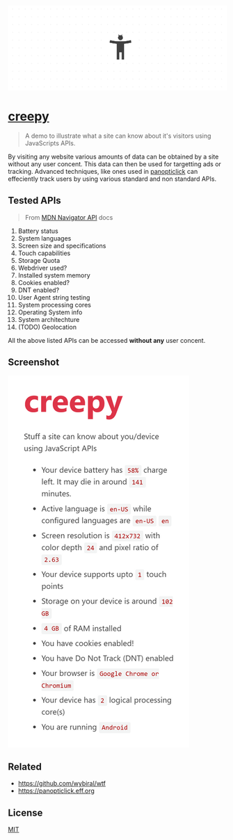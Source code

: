 ![banner image](creepy.png)

# [creepy](https://creepy.now.sh)

> A demo to illustrate what a site can know about it's visitors using JavaScripts APIs.

By visiting any website various amounts of data can be obtained by a site without any
user concent. This data can then be used for targetting ads or tracking. Advanced
techniques, like ones used in [panopticlick](https://panopticlick.eff.org) can
effeciently track users by using various standard and non standard APIs.


## Tested APIs

> From [MDN Navigator API](https://developer.mozilla.org/en-US/docs/Web/API/Navigator) docs

1. Battery status
2. System languages
3. Screen size and specifications
4. Touch capabilities
5. Storage Quota
6. Webdriver used?
7. Installed system memory
8. Cookies enabled?
9. DNT enabled?
10. User Agent string testing
11. System processing cores
12. Operating System info
13. System architechture
14. (TODO) Geolocation

All the above listed APIs can be accessed **without any** user concent.

## Screenshot

![demo screenshot](screenshot.png)

## Related

* https://github.com/wybiral/wtf
* https://panopticlick.eff.org


## License

[MIT](LICENSE)

